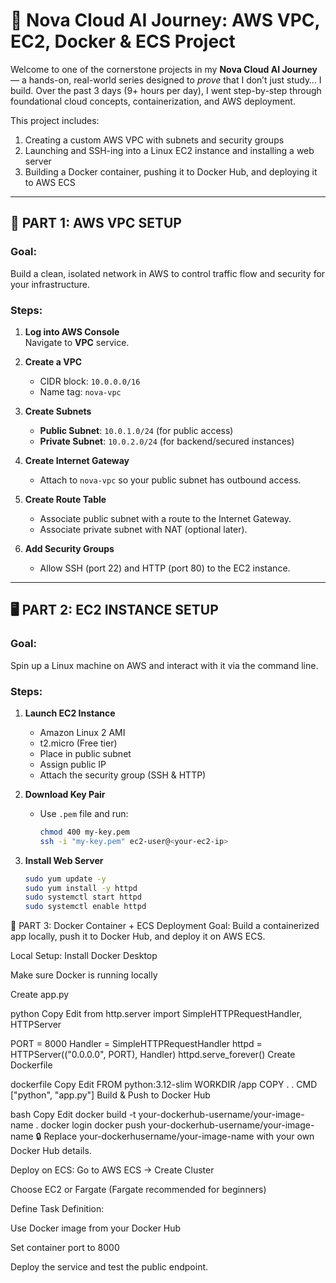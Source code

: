 # 🚀 Nova Cloud AI Journey: AWS VPC, EC2, Docker & ECS Project

Welcome to one of the cornerstone projects in my **Nova Cloud AI Journey** — a hands-on, real-world series designed to *prove* that I don’t just study… I build. Over the past 3 days (9+ hours per day), I went step-by-step through foundational cloud concepts, containerization, and AWS deployment.

This project includes:
1. Creating a custom AWS VPC with subnets and security groups
2. Launching and SSH-ing into a Linux EC2 instance and installing a web server
3. Building a Docker container, pushing it to Docker Hub, and deploying it to AWS ECS

---

## 🔧 PART 1: AWS VPC SETUP

### Goal:
Build a clean, isolated network in AWS to control traffic flow and security for your infrastructure.

### Steps:
1. **Log into AWS Console**  
   Navigate to **VPC** service.

2. **Create a VPC**
   - CIDR block: `10.0.0.0/16`
   - Name tag: `nova-vpc`

3. **Create Subnets**
   - **Public Subnet**: `10.0.1.0/24` (for public access)
   - **Private Subnet**: `10.0.2.0/24` (for backend/secured instances)

4. **Create Internet Gateway**
   - Attach to `nova-vpc` so your public subnet has outbound access.

5. **Create Route Table**
   - Associate public subnet with a route to the Internet Gateway.
   - Associate private subnet with NAT (optional later).

6. **Add Security Groups**
   - Allow SSH (port 22) and HTTP (port 80) to the EC2 instance.

---

## 🖥 PART 2: EC2 INSTANCE SETUP

### Goal:
Spin up a Linux machine on AWS and interact with it via the command line.

### Steps:
1. **Launch EC2 Instance**
   - Amazon Linux 2 AMI
   - t2.micro (Free tier)
   - Place in public subnet
   - Assign public IP
   - Attach the security group (SSH & HTTP)

2. **Download Key Pair**
   - Use `.pem` file and run:
     ```bash
     chmod 400 my-key.pem
     ssh -i "my-key.pem" ec2-user@<your-ec2-ip>
     ```

3. **Install Web Server**
   ```bash
   sudo yum update -y
   sudo yum install -y httpd
   sudo systemctl start httpd
   sudo systemctl enable httpd


🐳 PART 3: Docker Container + ECS Deployment
Goal:
Build a containerized app locally, push it to Docker Hub, and deploy it on AWS ECS.

Local Setup:
Install Docker Desktop

Make sure Docker is running locally

Create app.py

python
Copy
Edit
from http.server import SimpleHTTPRequestHandler, HTTPServer

PORT = 8000
Handler = SimpleHTTPRequestHandler
httpd = HTTPServer(("0.0.0.0", PORT), Handler)
httpd.serve_forever()
Create Dockerfile

dockerfile
Copy
Edit
FROM python:3.12-slim
WORKDIR /app
COPY . .
CMD ["python", "app.py"]
Build & Push to Docker Hub

bash
Copy
Edit
docker build -t your-dockerhub-username/your-image-name .
docker login
docker push your-dockerhub-username/your-image-name
🔒 Replace your-dockerhusername/your-image-name with your own Docker Hub details.

Deploy on ECS:
Go to AWS ECS → Create Cluster

Choose EC2 or Fargate (Fargate recommended for beginners)

Define Task Definition:

Use Docker image from your Docker Hub

Set container port to 8000

Deploy the service and test the public endpoint.